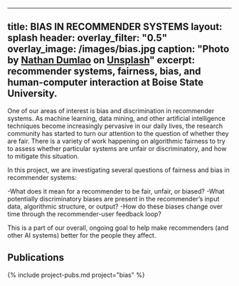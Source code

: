 
---
title: BIAS IN RECOMMENDER SYSTEMS
layout: splash
header:
    overlay_filter: "0.5"
    overlay_image: /images/bias.jpg
    caption: "Photo by [Nathan Dumlao](https://unsplash.com/@nate_dumlao?utm_source=unsplash&utm_medium=referral&utm_content=creditCopyText) on [Unsplash](https://unsplash.com/s/photos/pages?utm_source=unsplash&utm_medium=referral&utm_content=creditCopyText)"
excerpt:
    recommender systems, fairness, bias, and human-computer interaction at Boise State University.
---


One of our areas of interest is bias and discrimination in recommender systems. As machine learning, data mining, and other artificial intelligence techniques become increasingly pervasive in our daily lives, the research community has started to turn our attention to the question of whether they are fair. There is a variety of work happening on algorithmic fairness to try to assess whether particular systems are unfair or discriminatory, and how to mitigate this situation.


In this project, we are investigating several questions of fairness and bias in recommender systems:

-What does it mean for a recommender to be fair, unfair, or biased?
-What potentially discriminatory biases are present in the recommender’s input data, algorithmic structure, or output?
-How do these biases change over time through the recommender-user feedback loop?

This is a part of our overall, ongoing goal to help make recommenders (and other AI systems) better for the people they affect.

## Publications

{% include project-pubs.md project="bias" %}